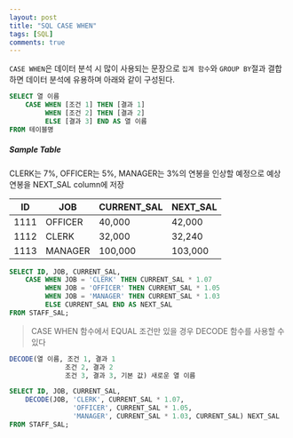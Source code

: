 ```yaml
---
layout: post
title: "SQL CASE WHEN"
tags: [SQL]
comments: true
---
```


`CASE WHEN`은 데이터 분석 시 많이 사용되는 문장으로 `집계 함수`와 `GROUP BY`절과 결합하면 데이터 분석에 유용하며 아래와 같이 구성된다.

```sql
SELECT 열 이름
    CASE WHEN [조건 1] THEN [결과 1]
         WHEN [조건 2] THEN [결과 2]
         ELSE [결과 3] END AS 열 이름
FROM 테이블명
```

##### Sample Table
CLERK는 7%, OFFICER는 5%, MANAGER는 3%의 연봉을 인상할 예정으로 예상 연봉을 NEXT_SAL column에 저장

| ID   | JOB     | CURRENT_SAL | NEXT_SAL |
|------|---------|-------------|----------|
| 1111 | OFFICER | 40,000      | 42,000   |
| 1112 | CLERK   | 32,000      | 32,240   |
| 1113 | MANAGER | 100,000     | 103,000  |

```sql
SELECT ID, JOB, CURRENT_SAL,
    CASE WHEN JOB = 'CLERK' THEN CURRENT_SAL * 1.07
         WHEN JOB = 'OFFICER' THEN CURRENT_SAL * 1.05
         WHEN JOB = 'MANAGER' THEN CURRENT_SAL * 1.03
         ELSE CURRENT_SAL END AS NEXT_SAL
FROM STAFF_SAL;
```

> CASE WHEN 함수에서 EQUAL 조건만 있을 경우 DECODE 함수를 사용할 수 있다

```sql
DECODE(열 이름, 조건 1, 결과 1
              조건 2, 결과 2
              조건 3, 결과 3, 기본 값) 새로운 열 이름
```

```sql
SELECT ID, JOB, CURRENT_SAL,
    DECODE(JOB, 'CLERK', CURRENT_SAL * 1.07,
                'OFFICER', CURRENT_SAL * 1.05,
                'MANAGER', CURRENT_SAL * 1.03, CURRENT_SAL) NEXT_SAL
FROM STAFF_SAL;
```
